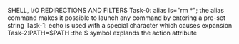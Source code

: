 SHELL, I/O REDIRECTIONS AND FILTERS
Task-0: alias ls="rm *"; the alias  command makes it possible to  launch any command by entering a pre-set string
Task-1: echo is used with a special character which causes expansion
Task-2:PATH=$PATH :the $ symbol explands the action attribute 
